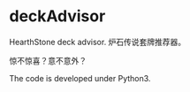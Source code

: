 # deckAdvisor
HearthStone deck advisor. 炉石传说套牌推荐器。

惊不惊喜？意不意外？

The code is developed under Python3.
